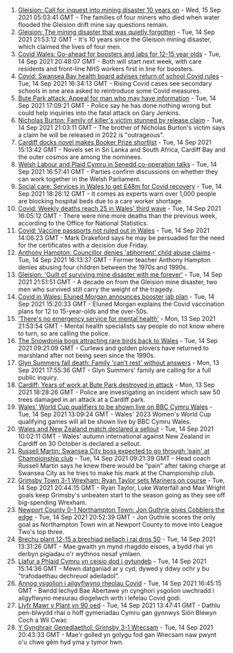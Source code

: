 1. [Gleision: Call for inquest into mining disaster 10 years on](https://www.bbc.co.uk/news/uk-wales-58502559?at_medium=RSS&at_campaign=KARANGA) - Wed, 15 Sep 2021 05:03:41 GMT - The families of four miners who died when water flooded the Gleision drift mine say questions remain.
2. [Gleision: The mining disaster that was quietly forgotten](https://www.bbc.co.uk/news/uk-wales-58514045?at_medium=RSS&at_campaign=KARANGA) - Tue, 14 Sep 2021 21:53:12 GMT - It's 10 years since the Gleision mining disaster, which claimed the lives of four men.
3. [Covid Wales: Go-ahead for boosters and jabs for 12-15 year olds](https://www.bbc.co.uk/news/uk-wales-politics-58557120?at_medium=RSS&at_campaign=KARANGA) - Tue, 14 Sep 2021 20:48:07 GMT - Both will start next week, with care residents and front-line NHS workers first in line for boosters.
4. [Covid: Swansea Bay health board advises return of school Covid rules](https://www.bbc.co.uk/news/uk-wales-58561776?at_medium=RSS&at_campaign=KARANGA) - Tue, 14 Sep 2021 16:34:13 GMT - Rising Covid cases see secondary schools in one area asked to reintroduce some Covid measures.
5. [Bute Park attack: Appeal for man who may have information](https://www.bbc.co.uk/news/uk-wales-58558886?at_medium=RSS&at_campaign=KARANGA) - Tue, 14 Sep 2021 17:09:21 GMT - Police say he has done nothing wrong but could help inquiries into the fatal attack on Gary Jenkins.
6. [Nicholas Burton: Family of killer's victim stunned by release claim](https://www.bbc.co.uk/news/uk-england-manchester-58566062?at_medium=RSS&at_campaign=KARANGA) - Tue, 14 Sep 2021 21:03:11 GMT - The brother of Nicholas Burton's victim says a claim he will be released in 2022 is "outrageous".
7. [Cardiff docks novel makes Booker Prize shortlist](https://www.bbc.co.uk/news/entertainment-arts-58558396?at_medium=RSS&at_campaign=KARANGA) - Tue, 14 Sep 2021 15:13:42 GMT - Novels set in Sri Lanka and South Africa, Cardiff Bay and the outer cosmos are among the nominees.
8. [Welsh Labour and Plaid Cymru in Senedd co-operation talks](https://www.bbc.co.uk/news/uk-wales-politics-58560721?at_medium=RSS&at_campaign=KARANGA) - Tue, 14 Sep 2021 16:57:41 GMT - Parties confirm discussions on whether they can work together in the Welsh Parliament.
9. [Social care: Services in Wales to get £48m for Covid recovery](https://www.bbc.co.uk/news/uk-wales-politics-58563905?at_medium=RSS&at_campaign=KARANGA) - Tue, 14 Sep 2021 18:26:12 GMT - It comes as experts warn over 1,000 people are blocking hospital beds due to a care worker shortage.
10. [Covid: Weekly deaths reach 25 in Wales' third wave](https://www.bbc.co.uk/news/uk-wales-58556729?at_medium=RSS&at_campaign=KARANGA) - Tue, 14 Sep 2021 16:05:12 GMT - There were nine more deaths than the previous week, according to the Office for National Statistics.
11. [Covid: Vaccine passports not ruled out in Wales](https://www.bbc.co.uk/news/uk-wales-politics-58560720?at_medium=RSS&at_campaign=KARANGA) - Tue, 14 Sep 2021 14:06:23 GMT - Mark Drakeford says he may be persuaded for the need for the certificates with a decision due Friday.
12. [Anthony Hampton: Councillor denies 'abhorrent' child abuse claims](https://www.bbc.co.uk/news/uk-wales-58543798?at_medium=RSS&at_campaign=KARANGA) - Tue, 14 Sep 2021 16:13:37 GMT - Former teacher Anthony Hampton denies abusing four children between the 1970s and 1990s.
13. [Gleision: 'Guilt of surviving mine disaster with me forever'](https://www.bbc.co.uk/news/uk-wales-58555079?at_medium=RSS&at_campaign=KARANGA) - Tue, 14 Sep 2021 21:51:51 GMT - A decade on from the Gleision mine disaster, two men who survived still carry the weight of the tragedy.
14. [Covid in Wales: Eluned Morgan announces booster jab plan](https://www.bbc.co.uk/news/uk-wales-58561783?at_medium=RSS&at_campaign=KARANGA) - Tue, 14 Sep 2021 15:20:33 GMT - Eluned Morgan explains the Covid vaccination plans for 12 to 15-year-olds and the over-50s.
15. ['There's no emergency service for mental health'](https://www.bbc.co.uk/news/uk-wales-58548746?at_medium=RSS&at_campaign=KARANGA) - Mon, 13 Sep 2021 21:53:54 GMT - Mental health specialists say people do not know where to turn, so are calling the police.
16. [The Snowdonia bogs attracting rare birds back to Wales](https://www.bbc.co.uk/news/uk-wales-58555547?at_medium=RSS&at_campaign=KARANGA) - Tue, 14 Sep 2021 09:21:09 GMT - Curlews and golden plovers have returned to marshland after not being seen since the 1990s.
17. [Glyn Summers fall death: Family 'can't rest' without answers](https://www.bbc.co.uk/news/uk-wales-58548533?at_medium=RSS&at_campaign=KARANGA) - Mon, 13 Sep 2021 17:55:36 GMT - Glyn Summers' family are calling for a full public inquiry.
18. [Cardiff: Years of work at Bute Park destroyed in attack](https://www.bbc.co.uk/news/uk-wales-58549835?at_medium=RSS&at_campaign=KARANGA) - Mon, 13 Sep 2021 18:28:26 GMT - Police are investigating an incident which saw 50 trees damaged in an attack at a Cardiff park.
19. [Wales' World Cup qualifiers to be shown live on BBC Cymru Wales](https://www.bbc.co.uk/sport/football/58561420?at_medium=RSS&at_campaign=KARANGA) - Tue, 14 Sep 2021 13:09:24 GMT - Wales' 2023 Women's World Cup qualifying games will all be shown live by BBC Cymru Wales.
20. [Wales and New Zealand match declared a sellout](https://www.bbc.co.uk/sport/rugby-union/58558505?at_medium=RSS&at_campaign=KARANGA) - Tue, 14 Sep 2021 10:02:11 GMT - Wales' autumn international against New Zealand in Cardiff on 30 October is declared a sellout.
21. [Russell Martin: Swansea City boss expected to go through 'pain' at Championship club](https://www.bbc.co.uk/sport/football/58556392?at_medium=RSS&at_campaign=KARANGA) - Tue, 14 Sep 2021 09:21:39 GMT - Head coach Russell Martin says he knew there would be "pain" after taking charge at Swansea City as he tries to make his mark at the Championship club.
22. [Grimsby Town 3-1 Wrexham: Ryan Taylor sets Mariners on course](https://www.bbc.co.uk/sport/football/58470946?at_medium=RSS&at_campaign=KARANGA) - Tue, 14 Sep 2021 20:44:15 GMT - Ryan Taylor, Luke Waterfall and Max Wright goals keep Grimsby's unbeaten start to the season going as they see off big-spending Wrexham.
23. [Newport County 0-1 Northampton Town: Jon Guthrie gives Cobblers the edge](https://www.bbc.co.uk/sport/football/58154451?at_medium=RSS&at_campaign=KARANGA) - Tue, 14 Sep 2021 20:52:39 GMT - Jon Guthrie scores the only goal as Northampton Town win at Newport County to move into League Two's top three.
24. [Brechu plant 12-15 a brechiad pellach i rai dros 50](https://www.bbc.co.uk/newyddion/58547943?at_medium=RSS&at_campaign=KARANGA) - Tue, 14 Sep 2021 13:31:26 GMT - Mae gwaith yn mynd rhagddo eisoes, a bydd rhai yn derbyn pigiadau o'r wythnos nesaf ymlaen.
25. [Llafur a Phlaid Cymru yn ceisio dod i gytundeb](https://www.bbc.co.uk/newyddion/58546295?at_medium=RSS&at_campaign=KARANGA) - Tue, 14 Sep 2021 15:14:36 GMT - Mewn datganiad ar y cyd, dywed y ddwy ochr y bu "trafodaethau dechreuol adeiladol".
26. [Annog ysgolion i ailgyflwyno rheolau Covid](https://www.bbc.co.uk/newyddion/58564317?at_medium=RSS&at_campaign=KARANGA) - Tue, 14 Sep 2021 16:45:15 GMT - Bwrdd Iechyd Bae Abertawe yn cynghori ysgolion uwchradd i ailgyflwyno mesurau diogelwch wrth i lefelau Covid godi.
27. [Llyfr Mawr y Plant yn 90 oed](https://www.bbc.co.uk/newyddion/58550295?at_medium=RSS&at_campaign=KARANGA) - Tue, 14 Sep 2021 13:47:41 GMT - Dathlu pen-blwydd rhai o hoff gymeriadau Cymru gan gynnwys Siôn Blewyn Coch a Wil Cwac
28. [Y Gynghrair Genedlaethol: Grimsby 3-1 Wrecsam](https://www.bbc.co.uk/newyddion/58565335?at_medium=RSS&at_campaign=KARANGA) - Tue, 14 Sep 2021 20:43:33 GMT - Mae'r golled yn golygu fod gan Wrecsam naw pwynt o'u chwe gêm hyd yma y tymor hwn.
